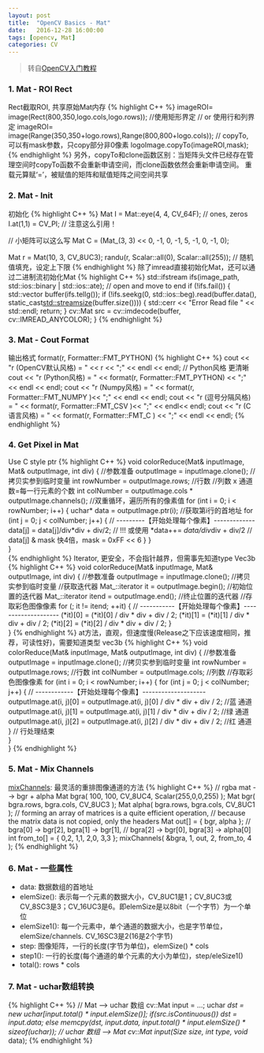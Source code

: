 ```yaml
---
layout: post
title:  "OpenCV Basics - Mat"
date:   2016-12-28 16:00:00
tags: [opencv, Mat]
categories: CV
---
```


> 转自[OpenCV入门教程](http://blog.csdn.net/zhmxy555/article/category/1923021)

### 1. Mat - ROI Rect
Rect截取ROI, 共享原始Mat内存
{% highlight C++ %}
imageROI= image(Rect(800,350,logo.cols,logo.rows));  //使用矩形界定
// or 使用行和列界定
imageROI= image(Range(350,350+logo.rows),Range(800,800+logo.cols));
// copyTo, 可以有mask参数，只copy部分非0像素
logoImage.copyTo(imageROI,mask);
{% endhighlight %}
另外，copyTo和clone函数区别：当矩阵头文件已经存在管理空间时copyTo函数不会重新申请空间，而clone函数依然会重新申请空间。
重载元算赋‘=’，被赋值的矩阵和赋值矩阵之间空间共享

### 2. Mat - Init
初始化
{% highlight C++ %}
Mat I = Mat::eye(4, 4, CV_64F);  // ones, zeros
I.at<double>(1,1) = CV_PI;  // 注意这么引用！

// 小矩阵可以这么写
Mat C = (Mat_<double>(3, 3) << 0, -1, 0, -1, 5, -1, 0, -1, 0);

Mat r = Mat(10, 3, CV_8UC3);
randu(r, Scalar::all(0), Scalar::all(255)); // 随机值填充，设定上下限
{% endhighlight %}
除了imread直接初始化Mat，还可以通过二进制流初始化Mat
{% highlight C++ %}
std::ifstream ifs(image_path, std::ios::binary | std::ios::ate);  // open and move to end
if (!ifs.fail()) {
    std::vector<char> buffer(ifs.tellg());
    if (!ifs.seekg(0, std::ios::beg).read(buffer.data(), static_cast<std::streamsize>(buffer.size()))) {
        std::cerr << "Error Read file " << std::endl;
        return;
    }
    cv::Mat src = cv::imdecode(buffer, cv::IMREAD_ANYCOLOR);
}
{% endhighlight %}


### 3. Mat - Cout Format
输出格式 format(r, Formatter::FMT_PYTHON)
{% highlight C++ %}
cout << "r (OpenCV默认风格) = " << r << ";" << endl << endl;
// Python风格 更清晰
cout << "r (Python风格) = " << format(r, Formatter::FMT_PYTHON) << ";" << endl << endl;
cout << "r (Numpy风格) = " <<  format(r, Formatter::FMT_NUMPY )<< ";" << endl << endl;
cout << "r (逗号分隔风格) = " << format(r, Formatter::FMT_CSV   )<< ";" << endl<< endl;
cout << "r (C语言风格) = " <<  format(r, Formatter::FMT_C     ) << ";" << endl << endl;
{% endhighlight %}

### 4. Get Pixel in Mat
Use C style ptr
{% highlight C++ %}
void colorReduce(Mat& inputImage, Mat& outputImage, int div) {
  //参数准备
  outputImage = inputImage.clone();  //拷贝实参到临时变量
  int rowNumber = outputImage.rows;  //行数
  //列数 x 通道数=每一行元素的个数
  int colNumber = outputImage.cols * outputImage.channels();
  //双重循环，遍历所有的像素值
  for (int i = 0; i < rowNumber; i++) {
    uchar* data = outputImage.ptr<uchar>(i);  //获取第i行的首地址
    for (int j = 0; j < colNumber; j++) {
      // ---------【开始处理每个像素】-------------
      data[j] = data[j]/div*div + div/2;
      // !!! 或使用 *data++= *data/div*div + div/2
      // data[j] & mask 快4倍，mask = 0xFF << 6
		}
	}  
}  
{% endhighlight %}
Iterator, 更安全，不会指针越界，但需事先知道type Vec3b
{% highlight C++ %}
void colorReduce(Mat& inputImage, Mat& outputImage, int div) {
  //参数准备
  outputImage = inputImage.clone();  //拷贝实参到临时变量
  //获取迭代器
  Mat_<Vec3b>::iterator it = outputImage.begin<Vec3b>();  //初始位置的迭代器
  Mat_<Vec3b>::iterator itend = outputImage.end<Vec3b>();  //终止位置的迭代器
  //存取彩色图像像素
  for (; it != itend; ++it) {
    // -----------【开始处理每个像素】--------------------
    (*it)[0] = (*it)[0] / div * div + div / 2;
    (*it)[1] = (*it)[1] / div * div + div / 2;
    (*it)[2] = (*it)[2] / div * div + div / 2;
	}  
}
{% endhighlight %}
at方法，直观，但速度慢(Release之下应该速度相同，推荐，可读性好)，需要知道类型 vec3b
{% highlight C++ %}
void colorReduce(Mat& inputImage, Mat& outputImage, int div) {
  //参数准备
  outputImage = inputImage.clone();  //拷贝实参到临时变量
  int rowNumber = outputImage.rows;  //行数
  int colNumber = outputImage.cols;  //列数
  //存取彩色图像像素
  for (int i = 0; i < rowNumber; i++) {
    for (int j = 0; j < colNumber; j++) {
      // ------------【开始处理每个像素】--------------------
      outputImage.at<Vec3b>(i, j)[0] =
          outputImage.at<Vec3b>(i, j)[0] / div * div + div / 2;  //蓝 通道
      outputImage.at<Vec3b>(i, j)[1] =
          outputImage.at<Vec3b>(i, j)[1] / div * div + div / 2;  //绿 通道
      outputImage.at<Vec3b>(i, j)[2] =
          outputImage.at<Vec3b>(i, j)[2] / div * div + div / 2;  //红 通道
    }  // 行处理结束     
	}  
}
{% endhighlight %}

### 5. Mat - Mix Channels
[mixChannels](http://docs.opencv.org/3.1.0/d2/de8/group__core__array.html#ga51d768c270a1cdd3497255017c4504be): 最灵活的重排图像通道的方法
{% highlight C++ %}
// rgba mat --> bgr + alpha
Mat bgra( 100, 100, CV_8UC4, Scalar(255,0,0,255) );
Mat bgr( bgra.rows, bgra.cols, CV_8UC3 );
Mat alpha( bgra.rows, bgra.cols, CV_8UC1 );
// forming an array of matrices is a quite efficient operation,
// because the matrix data is not copied, only the headers
Mat out[] = { bgr, alpha };
// bgra[0] -> bgr[2], bgra[1] -> bgr[1],
// bgra[2] -> bgr[0], bgra[3] -> alpha[0]
int from_to[] = { 0,2, 1,1, 2,0, 3,3 };
mixChannels( &bgra, 1, out, 2, from_to, 4 );
{% endhighlight %}

### 6. Mat - 一些属性
* data: 数据数组的首地址
* elemSize(): 表示每一个元素的数据大小，CV_8UC1是1；CV_8UC3或CV_8SC3是3；CV_16UC3是6。即elemSize是以8bit（一个字节）为一个单位
* elemSize1(): 每一个元素中，单个通道的数据大小，也是字节单位，elemSize/channels. CV_16SC3是2(16是2个字节)
* step: 图像矩阵，一行的长度(字节为单位)，elemSize() * cols
* step1(): 一行的长度(每个通道的单个元素的大小为单位)，step/eleSize1()
* total(): rows * cols

### 7. Mat - uchar数组转换
{% highlight C++ %}
// Mat --> uchar 数组
cv::Mat input = ...;
uchar *dst = new uchar[input.total() * input.elemSize()];
if(src.isContinuous()) 
  dst = input.data;
else 
  memcpy(dst, input.data, input.total() * input.elemSize() * sizeof(uchar));
// uchar 数组 --> Mat
cv::Mat input(Size size, int type, void* data);
{% endhighlight %}

